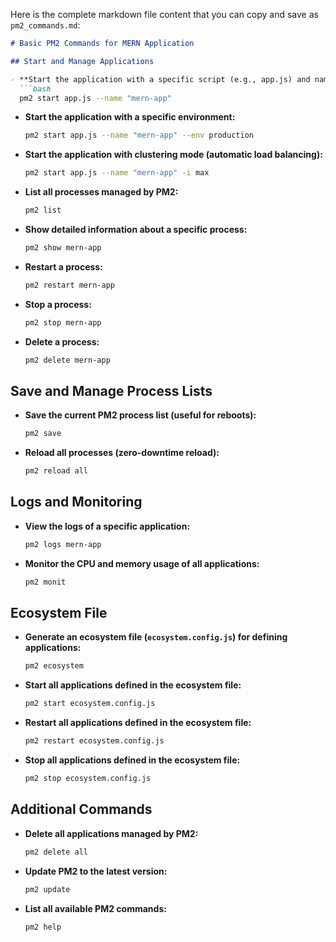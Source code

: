 Here is the complete markdown file content that you can copy and save as `pm2_commands.md`:

```markdown
# Basic PM2 Commands for MERN Application

## Start and Manage Applications

- **Start the application with a specific script (e.g., app.js) and name:**
  ```bash
  pm2 start app.js --name "mern-app"
  ```

- **Start the application with a specific environment:**
  ```bash
  pm2 start app.js --name "mern-app" --env production
  ```

- **Start the application with clustering mode (automatic load balancing):**
  ```bash
  pm2 start app.js --name "mern-app" -i max
  ```

- **List all processes managed by PM2:**
  ```bash
  pm2 list
  ```

- **Show detailed information about a specific process:**
  ```bash
  pm2 show mern-app
  ```

- **Restart a process:**
  ```bash
  pm2 restart mern-app
  ```

- **Stop a process:**
  ```bash
  pm2 stop mern-app
  ```

- **Delete a process:**
  ```bash
  pm2 delete mern-app
  ```

## Save and Manage Process Lists

- **Save the current PM2 process list (useful for reboots):**
  ```bash
  pm2 save
  ```

- **Reload all processes (zero-downtime reload):**
  ```bash
  pm2 reload all
  ```

## Logs and Monitoring

- **View the logs of a specific application:**
  ```bash
  pm2 logs mern-app
  ```

- **Monitor the CPU and memory usage of all applications:**
  ```bash
  pm2 monit
  ```

## Ecosystem File

- **Generate an ecosystem file (`ecosystem.config.js`) for defining applications:**
  ```bash
  pm2 ecosystem
  ```

- **Start all applications defined in the ecosystem file:**
  ```bash
  pm2 start ecosystem.config.js
  ```

- **Restart all applications defined in the ecosystem file:**
  ```bash
  pm2 restart ecosystem.config.js
  ```

- **Stop all applications defined in the ecosystem file:**
  ```bash
  pm2 stop ecosystem.config.js
  ```

## Additional Commands

- **Delete all applications managed by PM2:**
  ```bash
  pm2 delete all
  ```

- **Update PM2 to the latest version:**
  ```bash
  pm2 update
  ```

- **List all available PM2 commands:**
  ```bash
  pm2 help
  ```
```
